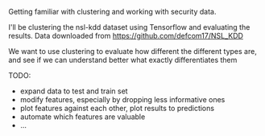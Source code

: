 Getting familiar with clustering and working with security data.

I'll be clustering the nsl-kdd dataset using Tensorflow and evaluating the results. Data downloaded from https://github.com/defcom17/NSL_KDD

We want to use clustering to evaluate how different the different types are, and see if we can understand better what exactly differentiates them

TODO:
 - expand data to test and train set
 - modify features, especially by dropping less informative ones
 - plot features against each other, plot results to predictions
 - automate which features are valuable
 - ...
